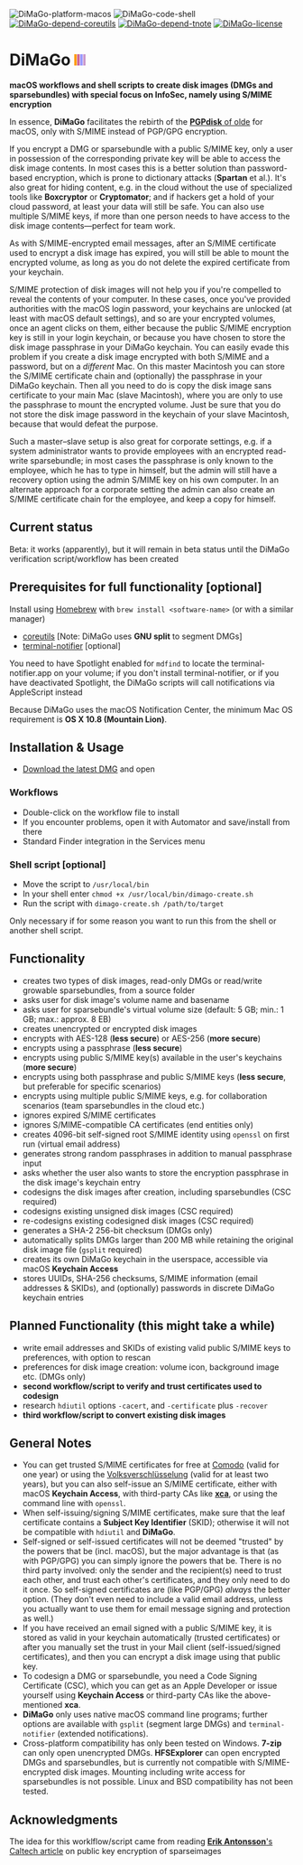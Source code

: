 ![DiMaGo-platform-macos](https://img.shields.io/badge/platform-macOS-lightgrey.svg)
![DiMaGo-code-shell](https://img.shields.io/badge/code-shell-yellow.svg)
[![DiMaGo-depend-coreutils](https://img.shields.io/badge/dependency-coreutils%208.25-green.svg)](https://www.gnu.org/software/coreutils)
[![DiMaGo-depend-tnote](https://img.shields.io/badge/dependency-terminal--notifier%201.6.3-green.svg)](https://github.com/alloy/terminal-notifier)
[![DiMaGo-license](http://img.shields.io/badge/license-MIT+-blue.svg)](https://github.com/JayBrown/DiMaGo/blob/master/license.md)

# DiMaGo <img src="https://github.com/JayBrown/DiMaGo/blob/master/img/jb-img.png" height="20px"/>
**macOS workflows and shell scripts to create disk images (DMGs and sparsebundles) with special focus on InfoSec, namely using S/MIME encryption**

In essence, **DiMaGo** facilitates the rebirth of the [**PGPdisk** of olde](https://en.wikipedia.org/wiki/PGPDisk) for macOS, only with S/MIME instead of PGP/GPG encryption.

If you encrypt a DMG or sparsebundle with a public S/MIME key, only a user in possession of the corresponding private key will be able to access the disk image contents. In most cases this is a better solution than password-based encryption, which is prone to dictionary attacks (**Spartan** et al.). It's also great for hiding content, e.g. in the cloud without the use of specialized tools like **Boxcryptor** or **Cryptomator**; and if hackers get a hold of your cloud password, at least your data will still be safe. You can also use multiple S/MIME keys, if more than one person needs to have access to the disk image contents—perfect for team work.

As with S/MIME-encrypted email messages, after an S/MIME certificate used to encrypt a disk image has expired, you will still be able to mount the encrypted volume, as long as you do not delete the expired certificate from your keychain.

S/MIME protection of disk images will not help you if you're compelled to reveal the contents of your computer. In these cases, once you've provided authorities with the macOS login password, your keychains are unlocked (at least with macOS default settings), and so are your encrypted volumes, once an agent clicks on them, either because the public S/MIME encryption key is still in your login keychain, or because you have chosen to store the disk image passphrase in your DiMaGo keychain. You can easily evade this problem if you create a disk image encrypted with both S/MIME and a password, but on a *different* Mac. On this master Macintosh you can store the S/MIME certificate chain and (optionally) the passphrase in your DiMaGo keychain. Then all you need to do is copy the disk image sans certificate to your main Mac (slave Macintosh), where you are only to use the passphrase to mount the encrypted volume. Just be sure that you do not store the disk image password in the keychain of your slave Macintosh, because that would defeat the purpose.

Such a master–slave setup is also great for corporate settings, e.g. if a system administrator wants to provide employees with an encrypted read-write sparsebundle; in most cases the passphrase is only known to the employee, which he has to type in himself, but the admin will still have a recovery option using the admin S/MIME key on his own computer. In an alternate approach for a corporate setting the admin can also create an S/MIME certificate chain for the employee, and keep a copy for himself.

## Current status
Beta: it works (apparently), but it will remain in beta status until the DiMaGo verification script/workflow has been created

## Prerequisites for full functionality [optional]
Install using [Homebrew](http://brew.sh) with `brew install <software-name>` (or with a similar manager)

* [coreutils](https://www.gnu.org/software/coreutils) [Note: DiMaGo uses **GNU split** to segment DMGs]
* [terminal-notifier](https://github.com/alloy/terminal-notifier) [optional]

You need to have Spotlight enabled for `mdfind` to locate the terminal-notifier.app on your volume; if you don't install terminal-notifier, or if you have deactivated Spotlight, the DiMaGo scripts will call notifications via AppleScript instead

Because DiMaGo uses the macOS Notification Center, the minimum Mac OS requirement is **OS X 10.8 (Mountain Lion)**.

## Installation & Usage
* [Download the latest DMG](https://github.com/JayBrown/DiMaGo/releases) and open

### Workflows
* Double-click on the workflow file to install
* If you encounter problems, open it with Automator and save/install from there
* Standard Finder integration in the Services menu

### Shell script [optional]
* Move the script to `/usr/local/bin`
* In your shell enter `chmod +x /usr/local/bin/dimago-create.sh`
* Run the script with `dimago-create.sh /path/to/target`

Only necessary if for some reason you want to run this from the shell or another shell script.

## Functionality
* creates two types of disk images, read-only DMGs or read/write growable sparsebundles, from a source folder
* asks user for disk image's volume name and basename
* asks user for sparsebundle's virtual volume size (default: 5 GB; min.: 1 GB; max.: approx. 8 EB)
* creates unencrypted or encrypted disk images
* encrypts with AES-128 (**less secure**) or AES-256 (**more secure**)
* encrypts using a passphrase (**less secure**)
* encrypts using public S/MIME key(s) available in the user's keychains (**more secure**)
* encrypts using both passphrase and public S/MIME keys (**less secure**, but preferable for specific scenarios)
* encrypts using multiple public S/MIME keys, e.g. for collaboration scenarios (team sparsebundles in the cloud etc.)
* ignores expired S/MIME certificates
* ignores S/MIME-compatible CA certificates (end entities only)
* creates 4096-bit self-signed root S/MIME identity using `openssl` on first run (virtual email address)
* generates strong random passphrases in addition to manual passphrase input
* asks whether the user also wants to store the encryption passphrase in the disk image's keychain entry
* codesigns the disk images after creation, including sparsebundles (CSC required)
* codesigns existing unsigned disk images (CSC required)
* re-codesigns existing codesigned disk images (CSC required)
* generates a SHA-2 256-bit checksum (DMGs only)
* automatically splits DMGs larger than 200 MB while retaining the original disk image file (`gsplit` required)
* creates its own DiMaGo keychain in the userspace, accessible via macOS **Keychain Access**
* stores UUIDs, SHA-256 checksums, S/MIME information (email addresses & SKIDs), and (optionally) passwords in discrete DiMaGo keychain entries

## Planned Functionality (this might take a while)
* write email addresses and SKIDs of existing valid public S/MIME keys to preferences, with option to rescan
* preferences for disk image creation: volume icon, background image etc. (DMGs only)
* **second workflow/script to verify and trust certificates used to codesign**
* research `hdiutil` options `-cacert`, and `-certificate` plus `-recover`
* **third workflow/script to convert existing disk images**

## General Notes
* You can get trusted S/MIME certificates for free at [Comodo](https://www.comodo.com/home/email-security/free-email-certificate.php) (valid for one year) or using the [Volksverschlüsselung](https://volksverschluesselung.de) (valid for at least two years), but you can also self-issue an S/MIME certificate, either with macOS **Keychain Access**, with third-party CAs like **[xca](https://sourceforge.net/projects/xca/)**, or using the command line with `openssl`.
* When self-issuing/signing S/MIME certificates, make sure that the leaf certificate contains a **Subject Key Identifier** (SKID); otherwise it will not be compatible with `hdiutil` and **DiMaGo**.
* Self-signed or self-issued certificates will not be deemed "trusted" by the powers that be (incl. macOS), but the major advantage is that (as with PGP/GPG) you can simply ignore the powers that be. There is no third party involved: only the sender and the recipient(s) need to trust each other, and trust each other's certificates, and they only need to do it once. So self-signed certificates are (like PGP/GPG) *always* the better option. (They don't even need to include a valid email address, unless you actually want to use them for email message signing and protection as well.)
* If you have received an email signed with a public S/MIME key, it is stored as valid in your keychain automatically (trusted certificates) or after you manually set the trust in your Mail client (self-issued/signed certificates), and then you can encrypt a disk image using that public key.
* To codesign a DMG or sparsebundle, you need a Code Signing Certificate (CSC), which you can get as an Apple Developer or issue yourself using **Keychain Access** or third-party CAs like the above-mentioned **xca**.
* **DiMaGo** only uses native macOS command line programs; further options are available with `gsplit` (segment large DMGs) and `terminal-notifier` (extended notifications).
* Cross-platform compatibility has only been tested on Windows. **7-zip** can only open unencrypted DMGs. **HFSExplorer** can open encrypted DMGs and sparsebundles, but is currently not compatible with S/MIME-encrypted disk images. Mounting including write access for sparsebundles is not possible. Linux and BSD compatibility has not been tested.

## Acknowledgments
The idea for this worklflow/script came from reading [**Erik Antonsson**'s Caltech article](http://design.caltech.edu/erik/Misc/encrypted_virtual_disk.html) on public key encryption of sparseimages
